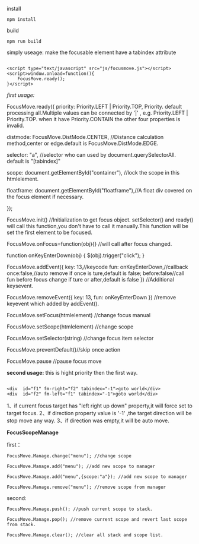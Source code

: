 install

`npm install`

build

`npm run build`
 

 simply useage:
 make the focusable element have a tabindex attribute 
 
 ```
 
 <script type="text/javascript" src="js/focusmove.js"></script>
 <script>window.onload=function(){
     FocusMove.ready();
 }</script>
 
 ```
 

*first usage:*

FocusMove.ready({
priority: Priority.LEFT | Priority.TOP, Priority. default processing all.Multiple values can be connected by '|' , e.g. Priority.LEFT | Priority.TOP. when it have Priority.CONTAIN  the other four properties is invalid.

distmode: FocusMove.DistMode.CENTER, //Distance calculation method,center or edge.default is FocusMove.DistMode.EDGE.

selector: "a", //selector who can used by document.querySelectorAll. default is "[tabindex]"

scope: document.getElementById("container"), //lock the scope in this htmlelement.

floatframe: document.getElementById("floatframe"),//A float div covered on the focus element if necessary.

}); 

FocusMove.init() //Initialization to get focus object. setSelector() and ready() will call this function,you don't have to call it manually.This function will be set the first element to be focused.

FocusMove.onFocus=function(obj){} //will call after focus changed.

function onKeyEnterDown(obj) {
    $(obj).trigger("click");
}

FocusMove.addEvent({
key: 13,//keycode
fun: onKeyEnterDown,//callback
once:false,//auto remove if once is ture,default is false;
before:false//call fun before focus change if ture or after,default is false
}) //Additional keysevent.

FocusMove.removeEvent({
key: 13,
fun: onKeyEnterDown
}) //remove keyevent which added by addEvent().

FocusMove.setFocus(htmlelement)  //change focus manual

FocusMove.setScope(htmlelement) //change scope

FocusMove.setSelector(string) //change focus item selector 

FocusMove.preventDefault()//skip once action

FocusMove.pause //pause focus move

 
**second usage:**
this  is  hight priority then the first way.

```

<div  id="f1" fm-right="f2" tabindex="-1">goto world</div>
<div  id="f2" fm-left="f1" tabindex="-1">goto world</div>

```


1、if current focus target has "left right up down" property,it will force set to target  focus.
2、if direction property value is '-1' ,the target direction  will be stop move any way.
3、if direction was empty,it will be auto move.


**FocusScopeManage**

first：

`FocusMove.Manage.change("menu"); //change scope`

`FocusMove.Manage.add("menu"); //add new scope to manager`

`FocusMove.Manage.add("menu",{scope:"a"}); //add new scope to manager`

`FocusMove.Manage.remove("menu"); //remove scope from manager`

second:

`FocusMove.Manage.push(); //push current scope to stack.`

`FocusMove.Manage.pop(); //remove current scope and revert last scope from stack.`

`FocusMove.Manage.clear(); //clear all stack and scope list.`

